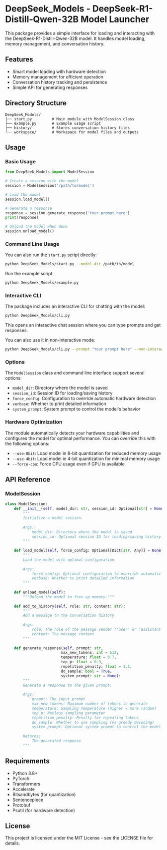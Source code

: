 # DeepSeek_Models - DeepSeek-R1-Distill-Qwen-32B Model Launcher

This package provides a simple interface for loading and interacting with the DeepSeek-R1-Distill-Qwen-32B model. It handles model loading, memory management, and conversation history.

## Features

- Smart model loading with hardware detection
- Memory management for efficient operation
- Conversation history tracking and persistence
- Simple API for generating responses

## Directory Structure

```
DeepSeek_Models/
├── start.py         # Main module with ModelSession class
├── example.py       # Example usage script
├── history/         # Stores conversation history files
└── workspace/       # Workspace for model files and outputs
```

## Usage

### Basic Usage

```python
from DeepSeek_Models import ModelSession

# Create a session with the model
session = ModelSession('/path/to/model')

# Load the model
session.load_model()

# Generate a response
response = session.generate_response('Your prompt here')
print(response)

# Unload the model when done
session.unload_model()
```

### Command Line Usage

You can also run the `start.py` script directly:

```bash
python DeepSeek_Models/start.py --model-dir /path/to/model
```

Run the example script:

```bash
python DeepSeek_Models/example.py
```

### Interactive CLI

The package includes an interactive CLI for chatting with the model:

```bash
python DeepSeek_Models/cli.py
```

This opens an interactive chat session where you can type prompts and get responses.

You can also use it in non-interactive mode:

```bash
python DeepSeek_Models/cli.py --prompt "Your prompt here" --non-interactive
```

### Options

The `ModelSession` class and command line interface support several options:

- `model_dir`: Directory where the model is saved
- `session_id`: Session ID for loading/saving history
- `force_config`: Configuration to override automatic hardware detection
- `verbose`: Whether to print detailed information
- `system_prompt`: System prompt to control the model's behavior

### Hardware Optimization

The module automatically detects your hardware capabilities and configures the model for optimal performance. You can override this with the following options:

- `--use-8bit`: Load model in 8-bit quantization for reduced memory usage
- `--use-4bit`: Load model in 4-bit quantization for minimal memory usage
- `--force-cpu`: Force CPU usage even if GPU is available

## API Reference

### ModelSession

```python
class ModelSession:
    def __init__(self, model_dir: str, session_id: Optional[str] = None):
        """
        Initialize a model session.
        
        Args:
            model_dir: Directory where the model is saved
            session_id: Optional session ID for loading/saving history
        """
        
    def load_model(self, force_config: Optional[Dict[str, Any]] = None, verbose: bool = False):
        """
        Load the model with optimal configuration.
        
        Args:
            force_config: Optional configuration to override automatic detection
            verbose: Whether to print detailed information
        """
        
    def unload_model(self):
        """Unload the model to free up memory."""
        
    def add_to_history(self, role: str, content: str):
        """
        Add a message to the conversation history.
        
        Args:
            role: The role of the message sender ('user' or 'assistant')
            content: The message content
        """
        
    def generate_response(self, prompt: str, 
                         max_new_tokens: int = 512,
                         temperature: float = 0.7,
                         top_p: float = 0.9,
                         repetition_penalty: float = 1.1,
                         do_sample: bool = True,
                         system_prompt: str = None):
        """
        Generate a response to the given prompt.
        
        Args:
            prompt: The input prompt
            max_new_tokens: Maximum number of tokens to generate
            temperature: Sampling temperature (higher = more random)
            top_p: Nucleus sampling parameter
            repetition_penalty: Penalty for repeating tokens
            do_sample: Whether to use sampling (vs greedy decoding)
            system_prompt: Optional system prompt to control the model's behavior
            
        Returns:
            The generated response
        """
```

## Requirements

- Python 3.8+
- PyTorch
- Transformers
- Accelerate
- Bitsandbytes (for quantization)
- Sentencepiece
- Protobuf
- Psutil (for hardware detection)

## License

This project is licensed under the MIT License - see the LICENSE file for details.